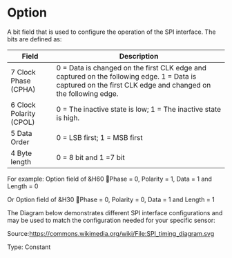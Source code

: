 # Option

A bit field that is used to configure the operation of the SPI interface. The bits are defined as:

| Field                   | Description                                                                                                                                                 |
| ----------------------- | ----------------------------------------------------------------------------------------------------------------------------------------------------------- |
| 7 Clock Phase (CPHA)    | 0 = Data is changed on the first CLK edge and captured on the following edge. 1 = Data is captured on the first CLK edge and changed on the following edge. |
| 6 Clock Polarity (CPOL) | 0 = The inactive state is low; 1 = The inactive state is high.                                                                                              |
| 5 Data Order            | 0 = LSB first; 1 = MSB first                                                                                                                                |
| 4 Byte length           | 0 = 8 bit and 1 =7 bit                                                                                                                                      |

For example: Option field of &H60 Phase = 0, Polarity = 1, Data = 1 and Length = 0

Or Option field of &H30 Phase = 0, Polarity = 0, Data = 1 and Length = 1

The Diagram below demonstrates different SPI interface configurations and may be used to match the configuration needed for your specific sensor:

Source:<https://commons.wikimedia.org/wiki/File:SPI_timing_diagram.svg>

Type: Constant
